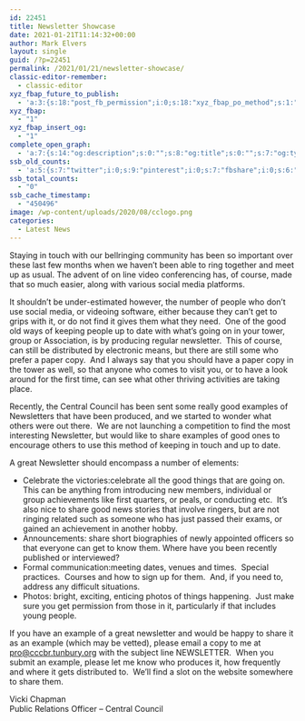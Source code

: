 ```yaml
---
id: 22451
title: Newsletter Showcase
date: 2021-01-21T11:14:32+00:00
author: Mark Elvers
layout: single
guid: /?p=22451
permalink: /2021/01/21/newsletter-showcase/
classic-editor-remember:
  - classic-editor
xyz_fbap_future_to_publish:
  - 'a:3:{s:18:"post_fb_permission";i:0;s:18:"xyz_fbap_po_method";s:1:"2";s:16:"xyz_fbap_message";s:62:"News item added to the CCCBR website: {POST_TITLE} {PERMALINK}";}'
xyz_fbap:
  - "1"
xyz_fbap_insert_og:
  - "1"
complete_open_graph:
  - 'a:7:{s:14:"og:description";s:0:"";s:8:"og:title";s:0:"";s:7:"og:type";s:0:"";s:12:"twitter:card";s:7:"summary";s:15:"twitter:creator";s:0:"";s:19:"twitter:description";s:0:"";s:8:"og:image";s:0:"";}'
ssb_old_counts:
  - 'a:5:{s:7:"twitter";i:0;s:9:"pinterest";i:0;s:7:"fbshare";i:0;s:6:"reddit";i:0;s:6:"tumblr";N;}'
ssb_total_counts:
  - "0"
ssb_cache_timestamp:
  - "450496"
image: /wp-content/uploads/2020/08/cclogo.png
categories:
  - Latest News
---
```

Staying in touch with our bellringing community has been so important over these last few months when we haven’t been able to ring together and meet up as usual. The advent of on line video conferencing has, of course, made that so much easier, along with various social media platforms.

It shouldn’t be under-estimated however, the number of people who don’t use social media, or videoing software, either because they can’t get to grips with it, or do not find it gives them what they need.  One of the good old ways of keeping people up to date with what’s going on in your tower, group or Association, is by producing regular newsletter.  This of course, can still be distributed by electronic means, but there are still some who prefer a paper copy.  And I always say that you should have a paper copy in the tower as well, so that anyone who comes to visit you, or to have a look around for the first time, can see what other thriving activities are taking place.

Recently, the Central Council has been sent some really good examples of Newsletters that have been produced, and we started to wonder what others were out there.  We are not launching a competition to find the most interesting Newsletter, but would like to share examples of good ones to encourage others to use this method of keeping in touch and up to date.

A great Newsletter should encompass a number of elements:

  * Celebrate the victories:celebrate all the good things that are going on.  This can be anything from introducing new members, individual or group achievements like first quarters, or peals, or conducting etc.  It’s also nice to share good news stories that involve ringers, but are not ringing related such as someone who has just passed their exams, or gained an achievement in another hobby.
  * Announcements: share short biographies of newly appointed officers so that everyone can get to know them. Where have you been recently published or interviewed?
  * Formal communication:meeting dates, venues and times.  Special practices.  Courses and how to sign up for them.  And, if you need to, address any difficult situations.
  * Photos: bright, exciting, enticing photos of things happening.  Just make sure you get permission from those in it, particularly if that includes young people.

If you have an example of a great newsletter and would be happy to share it as an example (which may be vetted), please email a copy to me at <pro@cccbr.tunbury.org> with the subject line NEWSLETTER.  When you submit an example, please let me know who produces it, how frequently and where it gets distributed to.  We’ll find a slot on the website somewhere to share them.

Vicki Chapman  
Public Relations Officer – Central Council
